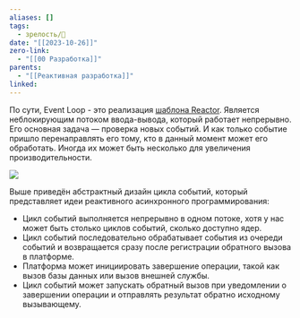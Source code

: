 ```yaml
---
aliases: []
tags:
  - зрелость/🌱
date: "[[2023-10-26]]"
zero-link:
  - "[[00 Разработка]]"
parents:
  - "[[Реактивная разработка]]"
linked:
---
```

По сути, Event Loop - это реализация [шаблона Reactor](http://design-pattern.ru/patterns/reactor.html). Является неблокирующим потоком ввода-вывода, который работает непрерывно. Его основная задача — проверка новых событий. И как только событие пришло перенаправлять его тому, кто в данный момент может его обработать. Иногда их может быть несколько для увеличения производительности. 

![](Pasted%20image%2020231026115508.png)

Выше приведён абстрактный дизайн цикла событий, который представляет идеи реактивного асинхронного программирования:

- Цикл событий выполняется непрерывно в одном потоке, хотя у нас может быть столько циклов событий, сколько доступно ядер.
- Цикл событий последовательно обрабатывает события из очереди событий и возвращается сразу после регистрации обратного вызова в платформе.
- Платформа может инициировать завершение операции, такой как вызов базы данных или вызов внешней службы.
- Цикл событий может запускать обратный вызов при уведомлении о завершении операции и отправлять результат обратно исходному вызывающему.